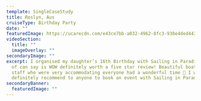 ```yaml
---
template: SingleCaseStudy
title: Roslyn, Aus
cruiseType: Birthday Party
date: ""
featuredImage: https://ucarecdn.com/e43ce7bb-a032-4962-8fc3-938e4ded443c/
videoSection:
  title: ""
  imageOverlay: ""
secondaryImage: ""
excerpt: I organised my daughter’s 16th Birthday with Sailing in Paradise & all
  of can say is WOW definitely worth a five star review! Beautiful boat amazing
  staff who were very accommodating everyone had a wonderful time 🤩 I would
  definitely recommend to anyone to book an event with Sailing in Paradise
secondaryBanner:
  featuredImage: ""
---
```


